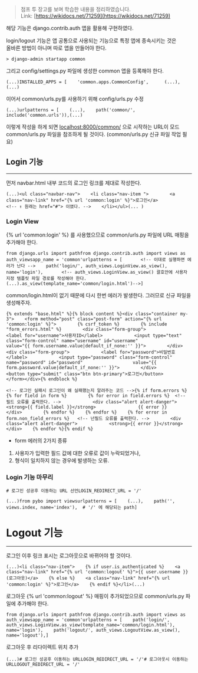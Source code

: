 > 점프 투 장고를 보며 학습한 내용을 정리하였습니다.  
> Link: [https://wikidocs.net/71259](https://wikidocs.net/71259)

  

해당 기능은 django.contrib.auth 앱을 활용해 구현하였다.

login/logout 기능은 앱 공통으로 사용되는 기능으로 특정 앱에 종속시키는 것은  
올바른 방법이 아니며 따로 앱을 만들어야 한다.

```
> django-admin startapp common
```

그리고 config/settings.py 파일에 생성한 common 앱을 등록해야 한다.

```
(...)INSTALLED_APPS = [    'common.apps.CommonConfig',		(...),(...)
```

이어서 common/urls.py를 사용하기 위해 config/urls.py 수정

```
(...)urlpatterns = [    (...),    path('common/', include('common.urls')),(...)
```

이렇게 작성을 하게 되면 [localhost:8000/common/](http://localhost:8000/common/으로) 으로 시작하는 URL이 모드 common/urls.py 파일을 참조하게 될 것이다. (common/urls.py 신규 파일 작업 필요)

  

## Login 기능

---

먼저 navbar.html 내부 코드의 로그인 링크를 제대로 작성한다.

```
(...)<ul class="navbar-nav">    <li class="nav-item ">        <a class="nav-link" href="{% url 'common:login' %}">로그인</a>				<!-- ↑ 원래는 href="#"> 이였다. -->    </li></ul>(... )
```

### Login View

{% url 'common:login' %} 를 사용했으므로 common/urls.py 파일에 URL 매핑을 추가해야 한다.

```
from django.urls import pathfrom django.contrib.auth import views as auth_viewsapp_name = 'common'urlpatterns = [		<!-- 이대로 실행하면 에러가 난다 -->    path('login/', auth_views.LoginView.as_view(), name='login'),		<!-- auth_views.LoginView.as_view() 괄호안에 사용자 지정 템플릿 파일 경로를 작성해야 한다.				(...).as_view(template_name='common/login.html')-->]
```

common/login.html이 없기 때문에 다시 한번 에러가 발생한다. 그러므로 신규 파일을 생성해주자.

```
{% extends "base.html" %}{% block content %}<div class="container my-3">    <form method="post" class="post-form" action="{% url 'common:login' %}">        {% csrf_token %}        {% include "form_errors.html" %}        <div class="form-group">            <label for="username">사용자ID</label>            <input type="text" class="form-control" name="username" id="username"                   value="{{ form.username.value|default_if_none:'' }}">        </div>        <div class="form-group">            <label for="password">비밀번호</label>            <input type="password" class="form-control" name="password" id="password"                   value="{{ form.password.value|default_if_none:'' }}">        </div>        <button type="submit" class="btn btn-primary">로그인</button>    </form></div>{% endblock %}
```

```
<!-- 로그인 실패시 로그인이 왜 실패했는지 알려주는 코드 -->{% if form.errors %}    {% for field in form %}        {% for error in field.errors %}  <!-- 필드 오류를 출력한다. -->            <div class="alert alert-danger">                <strong>{{ field.label }}</strong>                {{ error }}            </div>        {% endfor %}    {% endfor %}    {% for error in form.non_field_errors %}   <!-- 넌필드 오류를 출력한다. -->        <div class="alert alert-danger">            <strong>{{ error }}</strong>        </div>    {% endfor %}{% endif %}
```

- form 에러의 2가지 종류

1. 사용자가 입력한 필드 값에 대한 오류로 값이 누락되었거나,
2. 형식이 일치하지 않는 경우에 발생하는 오류.

  

### Login 기능 마무리

```
# 로그인 성공후 이동하는 URL 선언LOGIN_REDIRECT_URL = '/'
```

```
(...)from pybo import viewsurlpatterns = [    (...),    path('', views.index, name='index'),  # '/' 에 해당되는 path]
```

  

  

# Logout 기능

---

로그인 이후 링크 표시는 로그아웃으로 바뀌어야 할 것이다.

```
(...)<li class="nav-item">    {% if user.is_authenticated %}    <a class="nav-link" href="{% url 'common:logout' %}">{{ user.username }} (로그아웃)</a>    {% else %}    <a class="nav-link" href="{% url 'common:login' %}">로그인</a>    {% endif %}</li>(...)
```

로그아웃 {% url 'common:logout' %} 매핑이 추가되었으므로 common/urls.py 파일에 추가해야 한다.

```
from django.urls import pathfrom django.contrib.auth import views as auth_viewsapp_name = 'common'urlpatterns = [    path('login/', auth_views.LoginView.as_view(template_name='common/login.html'), name='login'),    path('logout/', auth_views.LogoutView.as_view(), name='logout'),]
```

로그아웃 후 리다이렉트 위치 추가

```
(...)# 로그인 성공후 이동하는 URLLOGIN_REDIRECT_URL = '/'# 로그아웃시 이동하는 URLLOGOUT_REDIRECT_URL = '/'
```